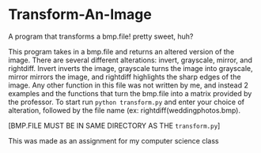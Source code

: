 # Transform-An-Image
A program that transforms a bmp.file! pretty sweet, huh?

This program takes in a bmp.file and returns an altered version of the image. There are several different alterations: invert, grayscale, mirror, and rightdiff.
Invert inverts the image, grayscale turns the image into grayscale, mirror mirrors the image, and rightdiff highlights the sharp edges of the image.
Any other function in this file was not written by me, and instead 2 examples and the functions that turn the bmp.file into a matrix provided by the professor. 
To start run `python transform.py` and enter your choice of alteration, followed by the file name (ex: rightdiff(weddingphotos.bmp).

[BMP.FILE MUST BE IN SAME DIRECTORY AS THE `transform.py`]

This was made as an assignment for my computer science class

